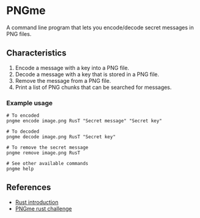 # PNGme
A command line program that lets you encode/decode secret messages in PNG files.

## Characteristics
1. Encode a message with a key into a PNG file.
2. Decode a message with a key that is stored in a PNG file.
3. Remove the message from a PNG file.
4. Print a list of PNG chunks that can be searched for messages.

### Example usage
```shell
# To encoded
pngme encode image.png RusT "Secret message" "Secret key"

# To decoded
pngme decode image.png RusT "Secret key"

# To remove the secret message
pngme remove image.png RusT

# See other available commands
pngme help
```

## References
- [Rust introduction](https://doc.rust-lang.org/book/title-page.html)
- [PNGme rust challenge](https://picklenerd.github.io/pngme_book/introduction.html)
